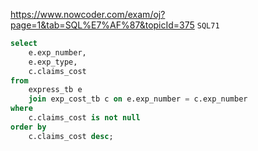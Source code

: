 https://www.nowcoder.com/exam/oj?page=1&tab=SQL%E7%AF%87&topicId=375
`SQL71`

```sql
select
    e.exp_number,
    e.exp_type,
    c.claims_cost
from
    express_tb e
    join exp_cost_tb c on e.exp_number = c.exp_number
where
    c.claims_cost is not null
order by
    c.claims_cost desc;
```
